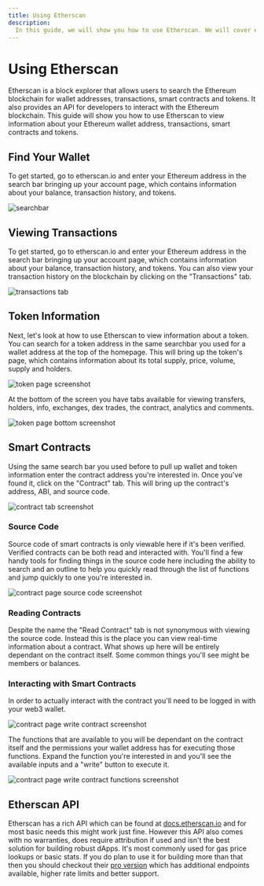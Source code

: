 ```yaml
---
title: Using Etherscan
description:
  In this guide, we will show you how to use Etherscan. We will cover everything from viewing transactions and addresses to creating tokens and smart contracts. 
---
```

# Using Etherscan

Etherscan is a block explorer that allows users to search the Ethereum blockchain for wallet addresses, transactions, smart contracts and tokens. It also provides an API for developers to interact with the Ethereum blockchain. This guide will show you how to use Etherscan to view information about your Ethereum wallet address, transactions, smart contracts and tokens.

## Find Your Wallet

To get started, go to etherscan.io and enter your Ethereum address in the search bar bringing up your account page, which contains information about your balance, transaction history, and tokens. 

![searchbar](/img/basics/etherscan-searchbar-screenshot.png 'searchbar screenshot')

## Viewing Transactions

To get started, go to etherscan.io and enter your Ethereum address in the search bar bringing up your account page, which contains information about your balance, transaction history, and tokens. You can also view your transaction history on the blockchain by clicking on the "Transactions" tab.

![transactions tab](/img/basics/etherscan-transaction-tab-screenshot.png 'transactions tab screenshot')

## Token Information

Next, let's look at how to use Etherscan to view information about a token. You can search for a token address in the same searchbar you used for a wallet address at the top of the homepage. This will bring up the token's page, which contains information about its total supply, price, volume, supply and holders.

![token page screenshot](/img/basics/etherscan-token-page-screenshot.png 'token page screenshot')

At the bottom of the screen you have tabs available for viewing transfers, holders, info, exchanges, dex trades, the contract, analytics and comments.

![token page bottom screenshot](/img/basics/etherscan-token-page-bottom.png 'token page bottom half screenshot')

## Smart Contracts
Using the same search bar you used before to pull up wallet and token information enter the contract address you're interested in. Once you've found it, click on the "Contract" tab. This will bring up the contract's address, ABI, and source code.

![contract tab screenshot](/img/basics/etherscan-contract-tab.png 'contract page contract tab screenshot')

### Source Code
Source code of smart contracts is only viewable here if it's been verified. Verified contracts can be both read and interacted with. You'll find a few handy tools for finding things in the source code here including the ability to search and an outline to help you quickly read through the list of functions and jump quickly to one you're interested in.

![contract page source code screenshot](/img/basics/etherscan-contract-page-source-code.png 'contract page source code screenshot')

### Reading Contracts
Despite the name the "Read Contract" tab is not synonymous with viewing the source code. Instead this is the place you can view real-time information about a contract. What shows up here will be entirely dependant on the contract itself. Some common things you'll see might be members or balances.


### Interacting with Smart Contracts
In order to actually interact with the contract you'll need to be logged in with your web3 wallet.

![contract page write contract screenshot](/img/basics/etherscan-contract-page-write.png 'contract page write contract')

The functions that are available to you will be dependant on the contract itself and the permissions your wallet address has for executing those functions. Expand the function you're interested in and you'll see the available inputs and a "write" button to execute it.

![contract page write contract functions screenshot](/img/basics/etherscan-write-contract-functions.png 'contract page write contract functions screenshot')

## Etherscan API

Etherscan has a rich API which can be found at [docs.etherscan.io](https://docs.etherscan.io/) and for most basic needs this might work just fine. However this API also comes with no warranties, does require attribution if used and isn't the best solution for building robust dApps. It's most commonly used for gas price lookups or basic stats. If you do plan to use it for building more than that then you should checkout their [pro version](https://docs.etherscan.io/api-pro/etherscan-api-prohttps://docs.etherscan.io/api-pro/etherscan-api-pro) which has additional endpoints available, higher rate limits and better support.